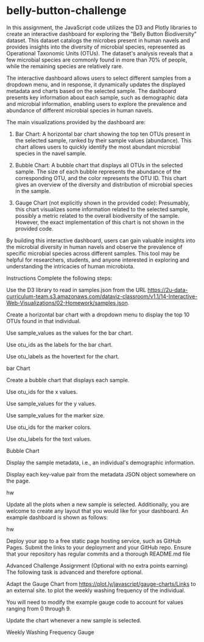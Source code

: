 # belly-button-challenge


In this assignment, the JavaScript code utilizes the D3 and Plotly libraries to create an interactive dashboard for exploring the "Belly Button Biodiversity" dataset. This dataset catalogs the microbes present in human navels and provides insights into the diversity of microbial species, represented as Operational Taxonomic Units (OTUs). The dataset's analysis reveals that a few microbial species are commonly found in more than 70% of people, while the remaining species are relatively rare.

The interactive dashboard allows users to select different samples from a dropdown menu, and in response, it dynamically updates the displayed metadata and charts based on the selected sample. The dashboard presents key information about each sample, such as demographic data and microbial information, enabling users to explore the prevalence and abundance of different microbial species in human navels.

The main visualizations provided by the dashboard are:
1. Bar Chart: A horizontal bar chart showing the top ten OTUs present in the selected sample, ranked by their sample values (abundance). This chart allows users to quickly identify the most abundant microbial species in the navel sample.

2. Bubble Chart: A bubble chart that displays all OTUs in the selected sample. The size of each bubble represents the abundance of the corresponding OTU, and the color represents the OTU ID. This chart gives an overview of the diversity and distribution of microbial species in the sample.

3. Gauge Chart (not explicitly shown in the provided code): Presumably, this chart visualizes some information related to the selected sample, possibly a metric related to the overall biodiversity of the sample. However, the exact implementation of this chart is not shown in the provided code.

By building this interactive dashboard, users can gain valuable insights into the microbial diversity in human navels and observe the prevalence of specific microbial species across different samples. This tool may be helpful for researchers, students, and anyone interested in exploring and understanding the intricacies of human microbiota.


Instructions
Complete the following steps:

Use the D3 library to read in samples.json from the URL https://2u-data-curriculum-team.s3.amazonaws.com/dataviz-classroom/v1.1/14-Interactive-Web-Visualizations/02-Homework/samples.json.

Create a horizontal bar chart with a dropdown menu to display the top 10 OTUs found in that individual.

Use sample_values as the values for the bar chart.

Use otu_ids as the labels for the bar chart.

Use otu_labels as the hovertext for the chart.

bar Chart

Create a bubble chart that displays each sample.

Use otu_ids for the x values.

Use sample_values for the y values.

Use sample_values for the marker size.

Use otu_ids for the marker colors.

Use otu_labels for the text values.

Bubble Chart

Display the sample metadata, i.e., an individual's demographic information.

Display each key-value pair from the metadata JSON object somewhere on the page.

hw

Update all the plots when a new sample is selected. Additionally, you are welcome to create any layout that you would like for your dashboard. An example dashboard is shown as follows:

hw

Deploy your app to a free static page hosting service, such as GitHub Pages. Submit the links to your deployment and your GitHub repo. Ensure that your repository has regular commits and a thorough README.md file

Advanced Challenge Assignment (Optional with no extra points earning)
The following task is advanced and therefore optional.

Adapt the Gauge Chart from https://plot.ly/javascript/gauge-charts/Links to an external site. to plot the weekly washing frequency of the individual.

You will need to modify the example gauge code to account for values ranging from 0 through 9.

Update the chart whenever a new sample is selected.

Weekly Washing Frequency Gauge
